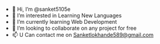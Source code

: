 - 👋 Hi, I’m @sanket5105e
- 👀 I’m interested in Learning New Languages
- 🌱 I’m currently learning Web Development
- 💞️ I’m looking to collaborate on any project for free 
- 📫 U Can contact me on Sanketlokhande589@gmail.com

<!---
sanket5105e/sanket5105e is a ✨ special ✨ repository because its `README.md` (this file) appears on your GitHub profile.
You can click the Preview link to take a look at your changes.
--->
